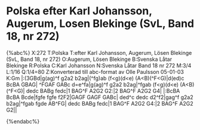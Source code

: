 # Polska efter Karl Johansson, Augerum, Losen Blekinge (SvL, Band 18, nr 272)

{%abc%}
X:272
T:Polska
T:efter Karl Johansson, Augerum, Lösen Blekinge (SvL, Band 18, nr 272)
O:Augerum, Lösen Blekinge
B:Svenska Låtar Blekinge
R:Polska
C:Karl Johansson
N:Svenska Låtar Band 18 nr 272
M:3/4
L:1/16
Q:1/4=80
Z:Konverterad till abc-format av  Olle Paulsson 05-01-03
K:Gm
|:(3GBd|g(ag)^f g2a2 b2ag|(^fg)ab (f<g)(d<e) (A<B)(^F<G)|d(ed)c BcBA GBAG|
^FGAF GABc d=e^fa|g(ag)^f g2a2 b2ag|^fgab (f<g)(d<e) (A<B)(^F<G)|
dedc BABg fedc|1 BAG^F A2G2 G2:|2 BAG^F A2G2 G4|
|:BcBA BcBA Bcde|fgfe fgfe f2F2|GAGF GAGF GABc|
ded^c dedc d2^f2|gag^f g2a2 b2ag|^fgab fgde AB^FG|
dedc BABg fedc|1 BAG^F A2G2 G4:|2 BAG^F A2G2 G2||


{%endabc%}


